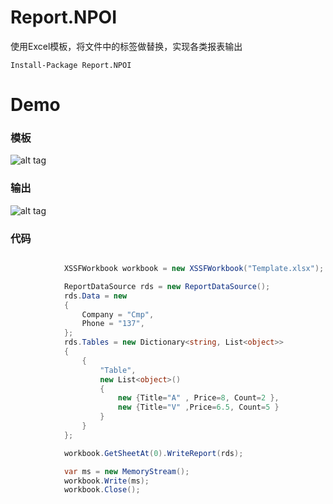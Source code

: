 # Report.NPOI
使用Excel模板，将文件中的标签做替换，实现各类报表输出

```
Install-Package Report.NPOI
```

# Demo

### 模板

![alt tag](https://github.com/TimChen44/Report.NPOI/blob/master/doc/1.png)

### 输出

![alt tag](https://github.com/TimChen44/Report.NPOI/blob/master/doc/2.png)

### 代码

``` csharp

            XSSFWorkbook workbook = new XSSFWorkbook("Template.xlsx");

            ReportDataSource rds = new ReportDataSource();
            rds.Data = new
            {
                Company = "Cmp",
                Phone = "137",
            };
            rds.Tables = new Dictionary<string, List<object>>
            {
                {
                    "Table",
                    new List<object>()
                    {
                        new {Title="A" , Price=8, Count=2 },
                        new {Title="V" ,Price=6.5, Count=5 }
                    }
                }
            };

            workbook.GetSheetAt(0).WriteReport(rds);

            var ms = new MemoryStream();
            workbook.Write(ms);
            workbook.Close();

```
